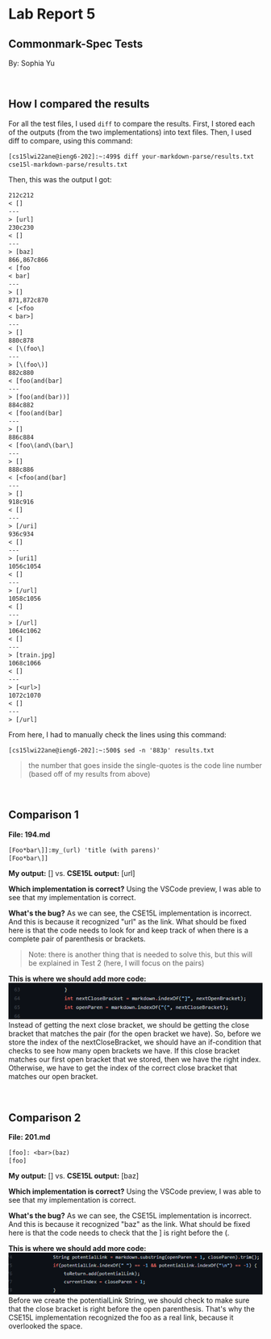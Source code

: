 # **Lab Report 5** 
## Commonmark-Spec Tests
By: Sophia Yu

<br>

## **How I compared the results**
For all the test files, I used ```diff``` to compare the results. First, I stored each of the outputs (from the two implementations) into text files. Then, I used diff to compare, using this command:
```
[cs15lwi22ane@ieng6-202]:~:499$ diff your-markdown-parse/results.txt cse15l-markdown-parse/results.txt
```

Then, this was the output I got: 
```
212c212
< []
---
> [url]
230c230
< []
---
> [baz]
866,867c866
< [foo
< bar]
---
> []
871,872c870
< [<foo
< bar>]
---
> []
880c878
< [\(foo\]
---
> [\(foo\)]
882c880
< [foo(and(bar]
---
> [foo(and(bar))]
884c882
< [foo(and(bar]
---
> []
886c884
< [foo\(and\(bar\]
---
> []
888c886
< [<foo(and(bar]
---
> []
918c916
< []
---
> [/uri]
936c934
< []
---
> [uri1]
1056c1054
< []
---
> [/url]
1058c1056
< []
---
> [/url]
1064c1062
< []
---
> [train.jpg]
1068c1066
< []
---
> [<url>]
1072c1070
< []
---
> [/url]
```

From here, I had to manually check the lines using this command:
```
[cs15lwi22ane@ieng6-202]:~:500$ sed -n '883p' results.txt
```
> the number that goes inside the single-quotes is the code line number (based off of my results from above)

<br>

## **Comparison 1**
**File: 194.md** 
```
[Foo*bar\]]:my_(url) 'title (with parens)'
[Foo*bar\]]
```
**My output:** [] vs. **CSE15L output:** [url]

**Which implementation is correct?**
Using the VSCode preview, I was able to see that my implementation is correct. 

**What's the bug?** 
As we can see, the CSE15L implementation is incorrect. And this is because it recognized "url" as the link. What should be fixed here is that the code needs to look for and keep track of when there is a complete pair of parenthesis or brackets. 
> Note: there is another thing that is needed to solve this, but this will be explained in Test 2 (here, I will focus on the pairs)

**This is where we should add more code:**
![Image](/screenshots/Pt5_c.png)
Instead of getting the next close bracket, we should be getting the close bracket that matches the pair (for the open bracket we have). So, before we store the index of the nextCloseBracket, we should have an if-condition that checks to see how many open brackets we have. If this close bracket matches our first open bracket that we stored, then we have the right index. Otherwise, we have to get the index of the correct close bracket that matches our open bracket.

<br>

## **Comparison 2**
**File: 201.md** 
```
[foo]: <bar>(baz)
[foo]
```
**My output:** [] vs. **CSE15L output:** [baz]

**Which implementation is correct?**
Using the VSCode preview, I was able to see that my implementation is correct. 

**What's the bug?** 
As we can see, the CSE15L implementation is incorrect. And this is because it recognized "baz" as the link. What should be fixed here is that the code needs to check that the ] is right before the (.

**This is where we should add more code:**
![Image](/screenshots/Pt5_b.png)
Before we create the potentialLink String, we should check to make sure that the close bracket is right before the open parenthesis. That's why the CSE15L implementation recognized the foo as a real link, because it overlooked the space.
